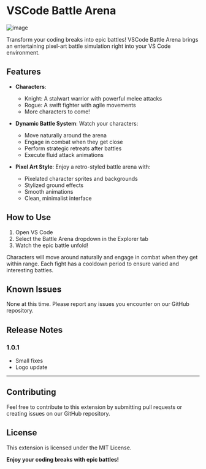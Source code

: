 # VSCode Battle Arena

![image](https://github.com/user-attachments/assets/c6ab6851-87a4-4785-89d4-d0418abfae2d)


Transform your coding breaks into epic battles! VSCode Battle Arena brings an entertaining pixel-art battle simulation right into your VS Code environment.

## Features

- **Characters**: 
  - Knight: A stalwart warrior with powerful melee attacks
  - Rogue: A swift fighter with agile movements
  - More characters to come!

- **Dynamic Battle System**: Watch your characters:
  - Move naturally around the arena
  - Engage in combat when they get close
  - Perform strategic retreats after battles
  - Execute fluid attack animations

- **Pixel Art Style**: Enjoy a retro-styled battle arena with:
  - Pixelated character sprites and backgrounds
  - Stylized ground effects
  - Smooth animations
  - Clean, minimalist interface

## How to Use

1. Open VS Code
2. Select the Battle Arena dropdown in the Explorer tab
3. Watch the epic battle unfold!

Characters will move around naturally and engage in combat when they get within range. Each fight has a cooldown period to ensure varied and interesting battles.

## Known Issues

None at this time. Please report any issues you encounter on our GitHub repository.

## Release Notes

### 1.0.1

- Small fixes
- Logo update

---

## Contributing

Feel free to contribute to this extension by submitting pull requests or creating issues on our GitHub repository.

## License

This extension is licensed under the MIT License.

**Enjoy your coding breaks with epic battles!**
